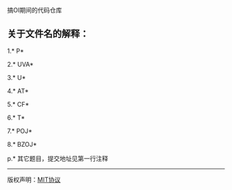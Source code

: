 搞OI期间的代码仓库
## 关于文件名的解释：
1.\* P\*

2.\* UVA\*

3.\* U\*

4.\* AT\*

5.\* CF\*

6.\* T\*

7.\* POJ\*

8.\* BZOJ\*

p.\* 其它题目，提交地址见第一行注释

___
版权声明：[MIT协议](https://choosealicense.com/licenses/mit/)
